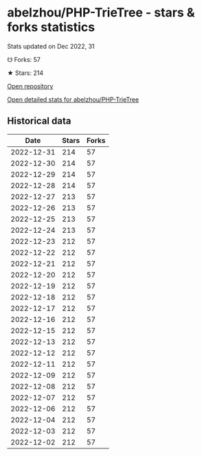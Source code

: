 # abelzhou/PHP-TrieTree - stars & forks statistics

Stats updated on Dec 2022, 31

☋ Forks: 57

★ Stars: 214

[Open repository](https://github.com/abelzhou/PHP-TrieTree)

[Open detailed stats for abelzhou/PHP-TrieTree](https://reviewgithub.com/rep/abelzhou/PHP-TrieTree)

## Historical data
| Date | Stars | Forks |
|------|-------|-------|
| 2022-12-31 | 214 | 57 | 
| 2022-12-30 | 214 | 57 | 
| 2022-12-29 | 214 | 57 | 
| 2022-12-28 | 214 | 57 | 
| 2022-12-27 | 213 | 57 | 
| 2022-12-26 | 213 | 57 | 
| 2022-12-25 | 213 | 57 | 
| 2022-12-24 | 213 | 57 | 
| 2022-12-23 | 212 | 57 | 
| 2022-12-22 | 212 | 57 | 
| 2022-12-21 | 212 | 57 | 
| 2022-12-20 | 212 | 57 | 
| 2022-12-19 | 212 | 57 | 
| 2022-12-18 | 212 | 57 | 
| 2022-12-17 | 212 | 57 | 
| 2022-12-16 | 212 | 57 | 
| 2022-12-15 | 212 | 57 | 
| 2022-12-13 | 212 | 57 | 
| 2022-12-12 | 212 | 57 | 
| 2022-12-11 | 212 | 57 | 
| 2022-12-09 | 212 | 57 | 
| 2022-12-08 | 212 | 57 | 
| 2022-12-07 | 212 | 57 | 
| 2022-12-06 | 212 | 57 | 
| 2022-12-04 | 212 | 57 | 
| 2022-12-03 | 212 | 57 | 
| 2022-12-02 | 212 | 57 | 

